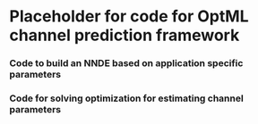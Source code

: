 # Placeholder for code for OptML channel prediction framework

### Code to build an NNDE based on application specific parameters

### Code for solving optimization for estimating channel parameters
